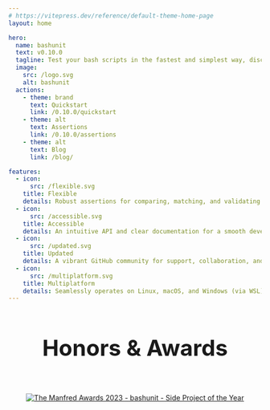 ```yaml
---
# https://vitepress.dev/reference/default-theme-home-page
layout: home

hero:
  name: bashunit
  text: v0.10.0
  tagline: Test your bash scripts in the fastest and simplest way, discover the most modern bash testing library.
  image:
    src: /logo.svg
    alt: bashunit
  actions:
    - theme: brand
      text: Quickstart
      link: /0.10.0/quickstart
    - theme: alt
      text: Assertions
      link: /0.10.0/assertions
    - theme: alt
      text: Blog
      link: /blog/

features:
  - icon:
      src: /flexible.svg
    title: Flexible
    details: Robust assertions for comparing, matching, and validating results, ensuring thorough testing of your codebase.
  - icon:
      src: /accessible.svg
    title: Accessible
    details: An intuitive API and clear documentation for a smooth developer experience, reducing testing complexity.
  - icon:
      src: /updated.svg
    title: Updated
    details: A vibrant GitHub community for support, collaboration, and continuous library enhancement. Join forces with like-minded developers.
  - icon:
      src: /multiplatform.svg
    title: Multiplatform
    details: Seamlessly operates on Linux, macOS, and Windows (via WSL), facilitating a consistent testing environment across major platforms.
---
```


<ProductHuntBanner />

<h2 class="home__award-title">Honors & Awards</h2>

<div class="home__award-container">
  <a
    href="https://twitter.com/getmanfred/status/1737191954289487900"
    target="_blank"
  >
    <img
      src="/awards/manfred-2023.jpg"
      alt="The Manfred Awards 2023 - bashunit - Side Project of the Year"
    />
  </a>
</div>

<script setup lang="ts">
import { onMounted } from 'vue';
import VanillaTilt from 'vanilla-tilt';
import ProductHuntBanner from "./ProductHuntBanner.vue";

onMounted(() => {
  const heroImage = document.querySelector('.VPHero .VPImage');

  VanillaTilt.init(heroImage, {
    'full-page-listening': true,
    reverse: true,
    gyroscope: false
  });
});
</script>

<style scoped>
.home__award-title {
  text-align: center;
  margin: 4rem 0;
  font-size: 2.75rem;
}

.home__award-container {
  display: grid;
  justify-content: center;
}
</style>
